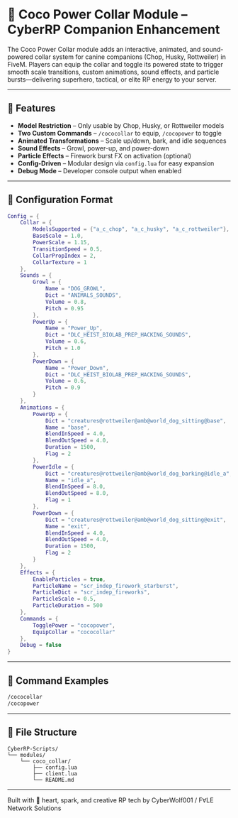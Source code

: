 # 🐾 Coco Power Collar Module – CyberRP Companion Enhancement

The Coco Power Collar module adds an interactive, animated, and sound-powered collar system for canine companions (Chop, Husky, Rottweiler) in FiveM. Players can equip the collar and toggle its powered state to trigger smooth scale transitions, custom animations, sound effects, and particle bursts—delivering superhero, tactical, or elite RP energy to your server.

---

## 🔧 Features

- **Model Restriction** – Only usable by Chop, Husky, or Rottweiler models
- **Two Custom Commands** – `/cococollar` to equip, `/cocopower` to toggle
- **Animated Transformations** – Scale up/down, bark, and idle sequences
- **Sound Effects** – Growl, power-up, and power-down
- **Particle Effects** – Firework burst FX on activation (optional)
- **Config-Driven** – Modular design via `config.lua` for easy expansion
- **Debug Mode** – Developer console output when enabled

---

## 🧩 Configuration Format

```lua
Config = {
    Collar = {
        ModelsSupported = {"a_c_chop", "a_c_husky", "a_c_rottweiler"},
        BaseScale = 1.0,
        PowerScale = 1.15,
        TransitionSpeed = 0.5,
        CollarPropIndex = 2,
        CollarTexture = 1
    },
    Sounds = {
        Growl = {
            Name = "DOG_GROWL",
            Dict = "ANIMALS_SOUNDS",
            Volume = 0.8,
            Pitch = 0.95
        },
        PowerUp = {
            Name = "Power_Up",
            Dict = "DLC_HEIST_BIOLAB_PREP_HACKING_SOUNDS",
            Volume = 0.6,
            Pitch = 1.0
        },
        PowerDown = {
            Name = "Power_Down",
            Dict = "DLC_HEIST_BIOLAB_PREP_HACKING_SOUNDS",
            Volume = 0.6,
            Pitch = 0.9
        }
    },
    Animations = {
        PowerUp = {
            Dict = "creatures@rottweiler@amb@world_dog_sitting@base",
            Name = "base",
            BlendInSpeed = 4.0,
            BlendOutSpeed = 4.0,
            Duration = 1500,
            Flag = 2
        },
        PowerIdle = {
            Dict = "creatures@rottweiler@amb@world_dog_barking@idle_a",
            Name = "idle_a",
            BlendInSpeed = 8.0,
            BlendOutSpeed = 8.0,
            Flag = 1
        },
        PowerDown = {
            Dict = "creatures@rottweiler@amb@world_dog_sitting@exit",
            Name = "exit",
            BlendInSpeed = 4.0,
            BlendOutSpeed = 4.0,
            Duration = 1500,
            Flag = 2
        }
    },
    Effects = {
        EnableParticles = true,
        ParticleName = "scr_indep_firework_starburst",
        ParticleDict = "scr_indep_fireworks",
        ParticleScale = 0.5,
        ParticleDuration = 500
    },
    Commands = {
        TogglePower = "cocopower",
        EquipCollar = "cococollar"
    },
    Debug = false
}
```

---

## 💬 Command Examples

```bash
/cococollar
/cocopower
```

---

## 📁 File Structure

```
CyberRP-Scripts/
└── modules/
    └── coco_collar/
        ├── config.lua
        ├── client.lua
        └── README.md
```

---

Built with 🐺 heart, spark, and creative RP tech by CyberWolf001 / FⱯLE Network Solutions

